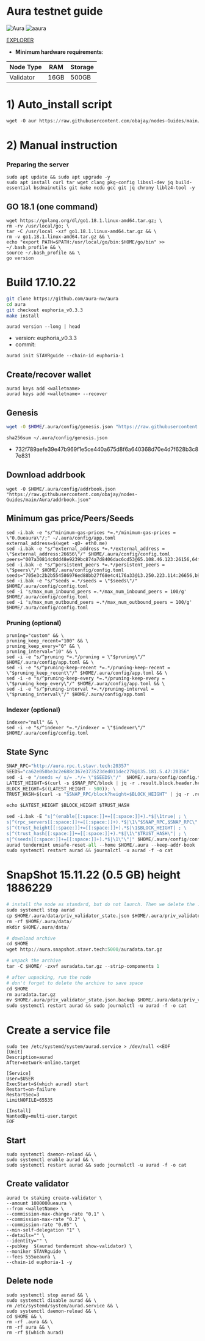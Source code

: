 # Aura testnet guide

![Aura](https://user-images.githubusercontent.com/44331529/180595364-72b306db-c60b-463e-877c-57ee5acc126e.png)
![aaura](https://user-images.githubusercontent.com/44331529/180595514-1dfc72a9-b72e-477b-ab5b-54f8a5071c7d.png)



[EXPLORER](https://testnet.owlstake.com/Aura-Network/staking)

- **Minimum hardware requirements**:

| Node Type  | RAM  | Storage  | 
|------------|------|----------|
| Validator  | 16GB | 500GB    |

# 1) Auto_install script
```python
wget -O aur https://raw.githubusercontent.com/obajay/nodes-Guides/main/Aura/aur && chmod +x aur && ./aur
```

# 2) Manual instruction
### Preparing the server

    sudo apt update && sudo apt upgrade -y
    sudo apt install curl tar wget clang pkg-config libssl-dev jq build-essential bsdmainutils git make ncdu gcc git jq chrony liblz4-tool -y

## GO 18.1 (one command)

    wget https://golang.org/dl/go1.18.1.linux-amd64.tar.gz; \
    rm -rv /usr/local/go; \
    tar -C /usr/local -xzf go1.18.1.linux-amd64.tar.gz && \
    rm -v go1.18.1.linux-amd64.tar.gz && \
    echo "export PATH=$PATH:/usr/local/go/bin:$HOME/go/bin" >> ~/.bash_profile && \
    source ~/.bash_profile && \
    go version

# Build 17.10.22
```bash
git clone https://github.com/aura-nw/aura
cd aura
git checkout euphoria_v0.3.3
make install
```
`aurad version --long | head`
+ version: euphoria_v0.3.3
+ commit: 

```
aurad init STAVRguide --chain-id euphoria-1
```

## Create/recover wallet

    aurad keys add <walletname>
    aurad keys add <walletname> --recover

## Genesis
```bash
wget -O $HOME/.aura/config/genesis.json "https://raw.githubusercontent.com/aura-nw/testnets/main/euphoria-1/genesis.json"
```
`sha256sum ~/.aura/config/genesis.json`
+ 732f789aefe39e47b969f1e5ce440a675d8f6a640368d70e4d7f628b3c87e831

## Download addrbook

    wget -O $HOME/.aura/config/addrbook.json "https://raw.githubusercontent.com/obajay/nodes-Guides/main/Aura/addrbook.json"


## Minimum gas price/Peers/Seeds

    sed -i.bak -e "s/^minimum-gas-prices *=.*/minimum-gas-prices = \"0.0ueaura\"/;" ~/.aura/config/app.toml
    external_address=$(wget -qO- eth0.me)
    sed -i.bak -e "s/^external_address *=.*/external_address = \"$external_address:26656\"/" $HOME/.aura/config/config.toml
    peers="007a30814c0dd48e9239bc874a7d8406dac6cd53@65.108.46.123:26156,64fdaa6da59901793beda215679ac2a6549b46b4@144.91.122.166:26656,d3ba3d354b657ec21377791d307a4ed01b2898d7@138.201.139.175:20356,c53157159e7cea010b86e44786831f792d852e1f@135.181.72.187:26656,594f32a7496097e5c8cecd23156862e714c9a729@144.76.224.246:56656,5d869eb132e188b848875cc169edb3614d6bb620@144.76.27.79:26656"
    sed -i.bak -e "s/^persistent_peers *=.*/persistent_peers = \"$peers\"/" $HOME/.aura/config/config.toml
    seeds="705e3c2b2b554586976ed88bb27f68e4c4176a33@13.250.223.114:26656,b9243524f659f2ff56691a4b2919c3060b2bb824@13.214.5.1:26656"
    sed -i.bak -e "s/^seeds =.*/seeds = \"$seeds\"/" $HOME/.aura/config/config.toml
    sed -i 's/max_num_inbound_peers =.*/max_num_inbound_peers = 100/g' $HOME/.aura/config/config.toml
    sed -i 's/max_num_outbound_peers =.*/max_num_outbound_peers = 100/g' $HOME/.aura/config/config.toml

### Pruning (optional)

    pruning="custom" && \
    pruning_keep_recent="100" && \
    pruning_keep_every="0" && \
    pruning_interval="10" && \
    sed -i -e "s/^pruning *=.*/pruning = \"$pruning\"/" $HOME/.aura/config/app.toml && \
    sed -i -e "s/^pruning-keep-recent *=.*/pruning-keep-recent = \"$pruning_keep_recent\"/" $HOME/.aura/config/app.toml && \
    sed -i -e "s/^pruning-keep-every *=.*/pruning-keep-every = \"$pruning_keep_every\"/" $HOME/.aura/config/app.toml && \
    sed -i -e "s/^pruning-interval *=.*/pruning-interval = \"$pruning_interval\"/" $HOME/.aura/config/app.toml

### Indexer (optional)

    indexer="null" && \
    sed -i -e "s/^indexer *=.*/indexer = \"$indexer\"/" $HOME/.aura/config/config.toml

## State Sync
```python
SNAP_RPC="http://aura.rpc.t.stavr.tech:20357"
SEEDS="ca62e050be3c2e688c367e373523ded011dec278@135.181.5.47:20356"
sed -i -e "/seeds =/ s/= .*/= \"$SEEDS\"/"  $HOME/.aura/config/config.toml
LATEST_HEIGHT=$(curl -s $SNAP_RPC/block | jq -r .result.block.header.height); \
BLOCK_HEIGHT=$((LATEST_HEIGHT - 500)); \
TRUST_HASH=$(curl -s "$SNAP_RPC/block?height=$BLOCK_HEIGHT" | jq -r .result.block_id.hash)

echo $LATEST_HEIGHT $BLOCK_HEIGHT $TRUST_HASH

sed -i.bak -E "s|^(enable[[:space:]]+=[[:space:]]+).*$|\1true| ; \
s|^(rpc_servers[[:space:]]+=[[:space:]]+).*$|\1\"$SNAP_RPC,$SNAP_RPC\"| ; \
s|^(trust_height[[:space:]]+=[[:space:]]+).*$|\1$BLOCK_HEIGHT| ; \
s|^(trust_hash[[:space:]]+=[[:space:]]+).*$|\1\"$TRUST_HASH\"| ; \
s|^(seeds[[:space:]]+=[[:space:]]+).*$|\1\"\"|" $HOME/.aura/config/config.toml
aurad tendermint unsafe-reset-all --home $HOME/.aura --keep-addr-book
sudo systemctl restart aurad && journalctl -u aurad -f -o cat
```
# SnapShot 15.11.22 (0.5 GB) height 1886229
```python
# install the node as standard, but do not launch. Then we delete the .data directory and create an empty directory
sudo systemctl stop aurad
cp $HOME/.aura/data/priv_validator_state.json $HOME/.aura/priv_validator_state.json.backup
rm -rf $HOME/.aura/data/
mkdir $HOME/.aura/data/

# download archive
cd $HOME
wget http://aura.snapshot.stavr.tech:5000/auradata.tar.gz

# unpack the archive
tar -C $HOME/ -zxvf auradata.tar.gz --strip-components 1

# after unpacking, run the node
# don't forget to delete the archive to save space
cd $HOME
rm auradata.tar.gz
mv $HOME/.aura/priv_validator_state.json.backup $HOME/.aura/data/priv_validator_state.json
sudo systemctl restart aurad && sudo journalctl -u aurad -f -o cat
```



# Create a service file

    sudo tee /etc/systemd/system/aurad.service > /dev/null <<EOF
    [Unit]
    Description=aurad
    After=network-online.target

    [Service]
    User=$USER
    ExecStart=$(which aurad) start
    Restart=on-failure
    RestartSec=3
    LimitNOFILE=65535

    [Install]
    WantedBy=multi-user.target
    EOF

## Start

    sudo systemctl daemon-reload && \
    sudo systemctl enable aurad && \
    sudo systemctl restart aurad && sudo journalctl -u aurad -f -o cat


## Create validator


    aurad tx staking create-validator \
    --amount 1000000ueaura \
    --from <walletName> \
    --commission-max-change-rate "0.1" \
    --commission-max-rate "0.2" \
    --commission-rate "0.05" \
    --min-self-delegation "1" \
    --details="" \
    --identity="" \
    --pubkey  $(aurad tendermint show-validator) \
    --moniker STAVRguide \
    --fees 555ueaura \
    --chain-id euphoria-1 -y


## Delete node
    sudo systemctl stop aurad && \
    sudo systemctl disable aurad && \
    rm /etc/systemd/system/aurad.service && \
    sudo systemctl daemon-reload && \
    cd $HOME && \
    rm -rf .aura && \
    rm -rf aura && \
    rm -rf $(which aurad)

